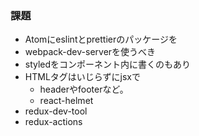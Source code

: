 ### 課題
- Atomにeslintとprettierのパッケージを
- webpack-dev-serverを使うべき
- styledをコンポーネント内に書くのもあり
- HTMLタグはいじらずにjsxで
    - headerやfooterなど。
    - react-helmet
- redux-dev-tool
- redux-actions
